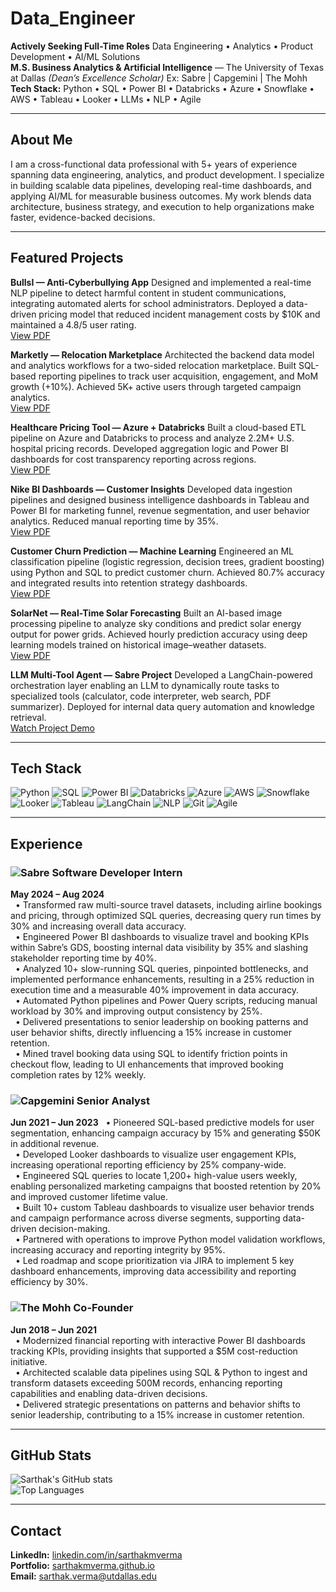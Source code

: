 # Data_Engineer
**Actively Seeking Full-Time Roles**
Data Engineering • Analytics • Product Development • AI/ML Solutions  
**M.S. Business Analytics & Artificial Intelligence** — The University of Texas at Dallas *(Dean’s Excellence Scholar)*
Ex: Sabre | Capgemini | The Mohh  
**Tech Stack:** Python • SQL • Power BI • Databricks • Azure • Snowflake • AWS • Tableau • Looker • LLMs • NLP • Agile  

---

## About Me

I am a cross-functional data professional with 5+ years of experience spanning data engineering, analytics, and product development. I specialize in building scalable data pipelines, developing real-time dashboards, and applying AI/ML for measurable business outcomes. My work blends data architecture, business strategy, and execution to help organizations make faster, evidence-backed decisions.

---

## Featured Projects

**BullsI — Anti-Cyberbullying App**
Designed and implemented a real-time NLP pipeline to detect harmful content in student communications, integrating automated alerts for school administrators. Deployed a data-driven pricing model that reduced incident management costs by $10K and maintained a 4.8/5 user rating.  
[View PDF](projects/BullsI_CyberbullyingApp.pdf)

**Marketly — Relocation Marketplace**
Architected the backend data model and analytics workflows for a two-sided relocation marketplace. Built SQL-based reporting pipelines to track user acquisition, engagement, and MoM growth (+10%). Achieved 5K+ active users through targeted campaign analytics.  
[View PDF](projects/Marketly_RelocationMarketplace.pdf)

**Healthcare Pricing Tool — Azure + Databricks**
Built a cloud-based ETL pipeline on Azure and Databricks to process and analyze 2.2M+ U.S. hospital pricing records. Developed aggregation logic and Power BI dashboards for cost transparency reporting across regions.  
[View PDF](projects/Helathcare_Project.pdf)

**Nike BI Dashboards — Customer Insights**
Developed data ingestion pipelines and designed business intelligence dashboards in Tableau and Power BI for marketing funnel, revenue segmentation, and user behavior analytics. Reduced manual reporting time by 35%.  
[View PDF](projects/Nike_analytics.pdf)

**Customer Churn Prediction — Machine Learning**
Engineered an ML classification pipeline (logistic regression, decision trees, gradient boosting) using Python and SQL to predict customer churn. Achieved 80.7% accuracy and integrated results into retention strategy dashboards.  
[View PDF](projects/ChurnPrediction_AnalyticsProject.pptx)

**SolarNet — Real-Time Solar Forecasting** 
Built an AI-based image processing pipeline to analyze sky conditions and predict solar energy output for power grids. Achieved hourly prediction accuracy using deep learning models trained on historical image–weather datasets.  
[View PDF](projects/SolarNet%20.pdf)

**LLM Multi-Tool Agent — Sabre Project**
Developed a LangChain-powered orchestration layer enabling an LLM to dynamically route tasks to specialized tools (calculator, code interpreter, web search, PDF summarizer). Deployed for internal data query automation and knowledge retrieval.  
[Watch Project Demo](https://www.youtube.com/watch?v=a5zJ5fV4BR0)

---

## Tech Stack

![Python](https://img.shields.io/badge/-Python-3776AB?logo=python&logoColor=white&style=flat-square)
![SQL](https://img.shields.io/badge/-SQL-4479A1?logo=postgresql&logoColor=white&style=flat-square)
![Power BI](https://img.shields.io/badge/-Power%20BI-F2C811?logo=powerbi&logoColor=black&style=flat-square)
![Databricks](https://img.shields.io/badge/-Databricks-E62B1E?logo=databricks&logoColor=white&style=flat-square)
![Azure](https://img.shields.io/badge/-Azure-0078D4?logo=microsoft-azure&logoColor=white&style=flat-square)
![AWS](https://img.shields.io/badge/-AWS-232F3E?logo=amazon-aws&logoColor=white&style=flat-square)
![Snowflake](https://img.shields.io/badge/-Snowflake-29B5E8?logo=snowflake&logoColor=white&style=flat-square)
![Looker](https://img.shields.io/badge/-Looker-4285F4?logo=looker&logoColor=white&style=flat-square)
![Tableau](https://img.shields.io/badge/-Tableau-E97627?logo=tableau&logoColor=white&style=flat-square)
![LangChain](https://img.shields.io/badge/-LangChain-000000?style=flat-square)
![NLP](https://img.shields.io/badge/-NLP-blueviolet?style=flat-square)
![Git](https://img.shields.io/badge/-Git-F05032?logo=git&logoColor=white&style=flat-square)
![Agile](https://img.shields.io/badge/-Agile-0052CC?style=flat-square)

---

## Experience

### ![Sabre](https://img.shields.io/badge/-Sabre-E32227?logo=sabre&logoColor=white&style=flat-square) Software Developer Intern  
**May 2024 – Aug 2024**  
&nbsp;&nbsp;• Transformed raw multi-source travel datasets, including airline bookings and pricing, through optimized SQL queries, decreasing query run times by 30% and increasing overall data accuracy.  
&nbsp;&nbsp;• Engineered Power BI dashboards to visualize travel and booking KPIs within Sabre’s GDS, boosting internal data visibility by 35% and slashing stakeholder reporting time by 40%.  
&nbsp;&nbsp;• Analyzed 10+ slow-running SQL queries, pinpointed bottlenecks, and implemented performance enhancements, resulting in a 25% reduction in execution time and a measurable 40% improvement in data accuracy.  
&nbsp;&nbsp;• Automated Python pipelines and Power Query scripts, reducing manual workload by 30% and improving output consistency by 25%.  
&nbsp;&nbsp;• Delivered presentations to senior leadership on booking patterns and user behavior shifts, directly influencing a 15% increase in customer retention.  
&nbsp;&nbsp;• Mined travel booking data using SQL to identify friction points in checkout flow, leading to UI enhancements that improved booking completion rates by 12% weekly.  

### ![Capgemini](https://img.shields.io/badge/-Capgemini-0066A1?logo=capgemini&logoColor=white&style=flat-square) Senior Analyst  
**Jun 2021 – Jun 2023**
&nbsp;&nbsp;• Pioneered SQL-based predictive models for user segmentation, enhancing campaign accuracy by 15% and generating $50K in additional revenue.  
&nbsp;&nbsp;• Developed Looker dashboards to visualize user engagement KPIs, increasing operational reporting efficiency by 25% company-wide.  
&nbsp;&nbsp;• Engineered SQL queries to locate 1,200+ high-value users weekly, enabling personalized marketing campaigns that boosted retention by 20% and improved customer lifetime value.  
&nbsp;&nbsp;• Built 10+ custom Tableau dashboards to visualize user behavior trends and campaign performance across diverse segments, supporting data-driven decision-making.  
&nbsp;&nbsp;• Partnered with operations to improve Python model validation workflows, increasing accuracy and reporting integrity by 95%.  
&nbsp;&nbsp;• Led roadmap and scope prioritization via JIRA to implement 5 key dashboard enhancements, improving data accessibility and reporting efficiency by 30%.  

### ![The Mohh](https://img.shields.io/badge/-The%20Mohh-333333?style=flat-square) Co-Founder  
**Jun 2018 – Jun 2021**  
&nbsp;&nbsp;• Modernized financial reporting with interactive Power BI dashboards tracking KPIs, providing insights that supported a $5M cost-reduction initiative.  
&nbsp;&nbsp;• Architected scalable data pipelines using SQL & Python to ingest and transform datasets exceeding 500M records, enhancing reporting capabilities and enabling data-driven decisions.  
&nbsp;&nbsp;• Delivered strategic presentations on patterns and behavior shifts to senior leadership, contributing to a 15% increase in customer retention.  

---

## GitHub Stats

![Sarthak's GitHub stats](https://github-readme-stats.vercel.app/api?username=sarthakmverma&show_icons=true&theme=default)  
![Top Languages](https://github-readme-stats.vercel.app/api/top-langs/?username=sarthakmverma&layout=compact)

---

## Contact

**LinkedIn:** [linkedin.com/in/sarthakmverma](https://www.linkedin.com/in/sarthakmverma/)  
**Portfolio:** [sarthakmverma.github.io](https://sarthakmverma.github.io/)  
**Email:** [sarthak.verma@utdallas.edu](mailto:sarthak.verma@utdallas.edu)  
